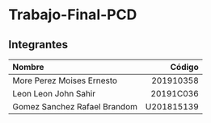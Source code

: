 # Trabajo-Final-PCD
## Integrantes
| Nombre     | Código | 
| :---        |    ----:   |       
|  More Perez Moises Ernesto | 201910358 |
| Leon Leon John Sahir | 20191C036 |
| Gomez Sanchez Rafael Brandom | U201815139 |
